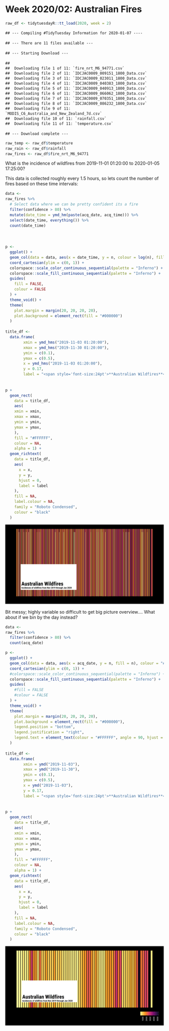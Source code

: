 Week 2020/02: Australian Fires
================

``` r
raw_df <- tidytuesdayR::tt_load(2020, week = 2)
```

    ## --- Compiling #TidyTuesday Information for 2020-01-07 ----

    ## --- There are 11 files available ---

    ## --- Starting Download ---

    ## 
    ##  Downloading file 1 of 11: `fire_nrt_M6_94771.csv`
    ##  Downloading file 2 of 11: `IDCJAC0009_009151_1800_Data.csv`
    ##  Downloading file 3 of 11: `IDCJAC0009_023011_1800_Data.csv`
    ##  Downloading file 4 of 11: `IDCJAC0009_040383_1800_Data.csv`
    ##  Downloading file 5 of 11: `IDCJAC0009_040913_1800_Data.csv`
    ##  Downloading file 6 of 11: `IDCJAC0009_066062_1800_Data.csv`
    ##  Downloading file 7 of 11: `IDCJAC0009_070351_1800_Data.csv`
    ##  Downloading file 8 of 11: `IDCJAC0009_086232_1800_Data.csv`
    ##  Downloading file 9 of 11: `MODIS_C6_Australia_and_New_Zealand_7d.csv`
    ##  Downloading file 10 of 11: `rainfall.csv`
    ##  Downloading file 11 of 11: `temperature.csv`

    ## --- Download complete ---

``` r
raw_temp <- raw_df$temperature
raw_rain <- raw_df$rainfall
raw_fires <- raw_df$fire_nrt_M6_94771
```

What is the incidence of wildfires from 2019-11-01 01:20:00 to
2020-01-05 17:25:00?

This data is collected roughly every 1.5 hours, so lets count the number
of fires based on these time intervals:

``` r
data <-
raw_fires %>%
  # Select data where we can be pretty confident its a fire
  filter(confidence > 80) %>%
  mutate(date_time = ymd_hm(paste(acq_date, acq_time))) %>%
  select(date_time, everything()) %>%
  count(date_time) 



p <-
  ggplot() +
  geom_col(data = data, aes(x = date_time, y = n, colour = log(n), fill = log(n))) +
  coord_cartesian(ylim = c(0, 1)) +
  colorspace::scale_color_continuous_sequential(palette = "Inferno") +
  colorspace::scale_fill_continuous_sequential(palette = "Inferno") +
  guides(
    fill = FALSE,
    colour = FALSE
  ) +
  theme_void() +
  theme(
    plot.margin = margin(20, 20, 20, 20),
    plot.background = element_rect(fill = "#000000")
  )

title_df <-
  data.frame(
        xmin = ymd_hms("2019-11-03 01:20:00"),
        xmax = ymd_hms("2019-11-30 01:20:00"),
        ymin = c(0.1),
        ymax = c(0.5),
        x = ymd_hms("2019-11-03 01:20:00"),
        y = 0.17,
        label = "<span style='font-size:24pt'>**Australian Wildfires**</span><br><span style='font-size:10pt'>**Incidences of wildfires from Nov 2019 through Jan 2020**</span>")
   

p +
  geom_rect(
    data = title_df,
    aes(
    xmin = xmin, 
    xmax = xmax, 
    ymin = ymin, 
    ymax = ymax,
    ),
    fill = "#FFFFFF", 
    colour = NA, 
    alpha = 1) +
  geom_richtext(
    data = title_df,
    aes(
      x = x,
      y = y,
      hjust = 0,
      label = label
    ),
    fill = NA,
    label.colour = NA,
    family = "Roboto Condensed",
    colour = "black"
  )
```

![](README_files/figure-gfm/unnamed-chunk-1-1.png)<!-- -->

Bit messy; highly variable so difficult to get big picture overview….
What about if we bin by the day instead?

``` r
data <-
raw_fires %>%
  filter(confidence > 80) %>%
  count(acq_date)
```

``` r
p <-
  ggplot() +
  geom_col(data = data, aes(x = acq_date, y = n, fill = n), colour = "#000000") +
  coord_cartesian(ylim = c(0, 1)) +
  #colorspace::scale_color_continuous_sequential(palette = "Inferno") +
  colorspace::scale_fill_continuous_sequential(palette = "Inferno") +
  guides(
    #fill = FALSE
    #colour = FALSE
  ) +
  theme_void() +
  theme(
    plot.margin = margin(20, 20, 20, 20),
    plot.background = element_rect(fill = "#000000"),
    legend.position = "bottom",
    legend.justification = "right",
    legend.text = element_text(colour = "#FFFFFF", angle = 90, hjust = 0, vjust = 0)
  )

title_df <-
  data.frame(
        xmin = ymd("2019-11-03"),
        xmax = ymd("2019-11-30"),
        ymin = c(0.1),
        ymax = c(0.5),
        x = ymd("2019-11-03"),
        y = 0.17,
        label = "<span style='font-size:24pt'>**Australian Wildfires**</span><br><span style='font-size:10pt'>**Incidences of wildfires from Nov 2019 through Jan 2020**</span>")
   

p +
  geom_rect(
    data = title_df,
    aes(
    xmin = xmin, 
    xmax = xmax, 
    ymin = ymin, 
    ymax = ymax,
    ),
    fill = "#FFFFFF", 
    colour = NA, 
    alpha = 1) +
  geom_richtext(
    data = title_df,
    aes(
      x = x,
      y = y,
      hjust = 0,
      label = label
    ),
    fill = NA,
    label.colour = NA,
    family = "Roboto Condensed",
    colour = "black"
  )
```

![](README_files/figure-gfm/unnamed-chunk-3-1.png)<!-- -->
